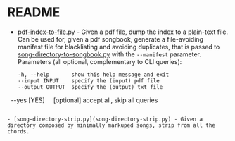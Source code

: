 # README

- [pdf-index-to-file.py](pdf-index-to-file.py) - Given a pdf file, dump the index to a plain-text file. Can be used for, given a pdf songbook, generate a file-avoiding manifest file for blacklisting and avoiding duplicates, that is passed to [song-directory-to-songbook.py](/README.md#contents-and-usage) with the `--manifest` parameter. Parameters (all optional, complementary to CLI queries):
   ```
   -h, --help       show this help message and exit
   --input INPUT    specify the (input) pdf file
   --output OUTPUT  specify the (output) txt file
   --yes [YES]      [optional] accept all, skip all queries
   ```

- [song-directory-strip.py](song-directory-strip.py) - Given a directory composed by minimally markuped songs, strip from all the chords.
